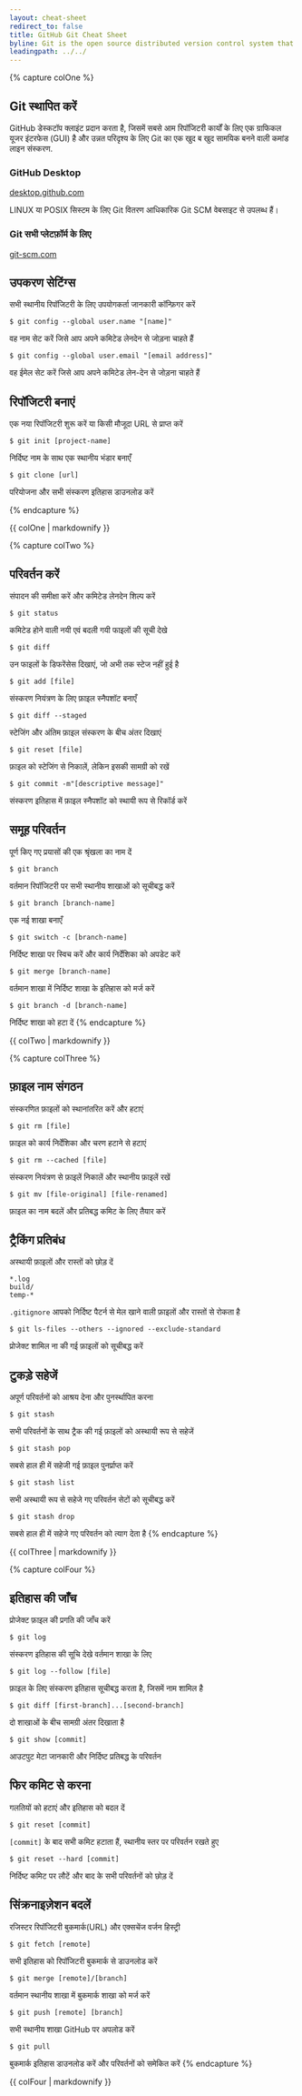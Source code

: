 ```yaml
---
layout: cheat-sheet
redirect_to: false
title: GitHub Git Cheat Sheet
byline: Git is the open source distributed version control system that facilitates GitHub activities on your laptop or desktop. This cheat sheet summarizes commonly used Git command line instructions for quick reference.
leadingpath: ../../
---
```


{% capture colOne %}
## Git स्थापित करें
GitHub डेस्कटॉप क्लाइंट प्रदान करता है, जिसमें सबसे आम रिपॉजिटरी कार्यों के लिए एक ग्राफिकल यूजर इंटरफेस (GUI) है और
उन्नत परिदृश्य के लिए Git का एक खुद ब खुद सामयिक बनने वाली कमांड लाइन संस्करण.

### GitHub Desktop
[desktop.github.com](https://desktop.github.com)

LINUX या POSIX सिस्टम के लिए Git वितरण आधिकारिक Git SCM वेबसाइट से उपलब्ध हैं।

### Git सभी प्लेटफ़ॉर्म के लिए
[git-scm.com](https://git-scm.com)

## उपकरण सेटिंग्स
सभी स्थानीय रिपॉजिटरी के लिए उपयोगकर्ता जानकारी कॉन्फ़िगर करें

```$ git config --global user.name "[name]"```

वह नाम सेट करें जिसे आप अपने कमिटेड लेनदेन से जोड़ना चाहते हैं


```$ git config --global user.email "[email address]"```

वह ईमेल सेट करें जिसे आप अपने कमिटेड लेन-देन से जोड़ना चाहते हैं


## रिपॉजिटरी बनाएं
एक नया रिपॉजिटरी शुरू करें या किसी मौजूदा URL से प्राप्त करें


```$ git init [project-name]```

निर्दिष्ट नाम के साथ एक स्थानीय भंडार बनाएँ


```$ git clone [url]```

परियोजना और सभी संस्करण इतिहास डाउनलोड करें

{% endcapture %}
<div class="col-md-6">
{{ colOne | markdownify }}
</div>


{% capture colTwo %}

## परिवर्तन करें
संपादन की समीक्षा करें और कमिटेड लेनदेन शिल्प करें


```$ git status```

कमिटेड होने वाली नयी एवं बदली गयी फाइलों की सूची देखे


```$ git diff```

उन फाइलों के डिफरेंसेस दिखाएं, जो अभी तक स्टेज नहीं हुई है


```$ git add [file]```

संस्करण नियंत्रण के लिए फ़ाइल स्नैपशॉट बनाएँ


```$ git diff --staged```

स्टेजिंग और अंतिम फ़ाइल संस्करण के बीच अंतर दिखाएं


```$ git reset [file]```

फ़ाइल को स्टेजिंग से निकालें, लेकिन इसकी सामग्री को रखें


```$ git commit -m"[descriptive message]"```

संस्करण इतिहास में फ़ाइल स्नैपशॉट को स्थायी रूप से रिकॉर्ड करें

## समूह परिवर्तन
पूर्ण किए गए प्रयासों की एक श्रृंखला का नाम दें


```$ git branch```

वर्तमान रिपॉजिटरी पर सभी स्थानीय शाखाओं को सूचीबद्ध करें


```$ git branch [branch-name]```

एक नई शाखा बनाएँ


```$ git switch -c [branch-name]```

निर्दिष्ट शाखा पर स्विच करें और कार्य निर्देशिका को अपडेट करें


```$ git merge [branch-name]```

वर्तमान शाखा में निर्दिष्ट शाखा के इतिहास को मर्ज करें


```$ git branch -d [branch-name]```

निर्दिष्ट शाखा को हटा दें
{% endcapture %}
<div class="col-md-6">
{{ colTwo | markdownify }}
</div>
<div class="clearfix"></div>


{% capture colThree %}
## फ़ाइल नाम संगठन
संस्करणित फ़ाइलों को स्थानांतरित करें और हटाएं


```$ git rm [file]```

फ़ाइल को कार्य निर्देशिका और चरण हटाने से हटाएं


```$ git rm --cached [file]```

संस्करण नियंत्रण से फ़ाइलें निकालें और स्थानीय फ़ाइलें रखें


```$ git mv [file-original] [file-renamed]```

फ़ाइल का नाम बदलें और प्रतिबद्ध कमिट के लिए तैयार करें

## ट्रैकिंग प्रतिबंध
अस्थायी फ़ाइलों और रास्तों को छोड़ दें

```
*.log
build/
temp-*
```

`.gitignore` आपको निर्दिष्ट पैटर्न से मेल खाने वाली फ़ाइलों और रास्तों से रोकता है


```$ git ls-files --others --ignored --exclude-standard```

प्रोजेक्ट शामिल ना की गई फ़ाइलों को सूचीबद्ध करें

## टुकड़े सहेजें
अपूर्ण परिवर्तनों को आश्रय देना और पुनर्स्थापित करना


```$ git stash```

सभी परिवर्तनों के साथ ट्रैक की गई फ़ाइलों को अस्थायी रूप से सहेजें


```$ git stash pop```

सबसे हाल ही में सहेजी गई फ़ाइल पुनर्प्राप्त करें


```$ git stash list```

सभी अस्थायी रूप से सहेजे गए परिवर्तन सेटों को सूचीबद्ध करें


```$ git stash drop```

सबसे हाल ही में सहेजे गए परिवर्तन को त्याग देता है
{% endcapture %}
<div class="col-md-6">
{{ colThree | markdownify }}
</div>

{% capture colFour %}
## इतिहास की जाँच
प्रोजेक्ट फ़ाइल की प्रगति की जाँच करें


```$ git log```

संस्करण इतिहास की सूचि देखे वर्तमान शाखा के लिए


```$ git log --follow [file]```

फ़ाइल के लिए संस्करण इतिहास सूचीबद्ध करता है, जिसमें नाम शामिल है


```$ git diff [first-branch]...[second-branch]```

दो शाखाओं के बीच सामग्री अंतर दिखाता है


```$ git show [commit]```

आउटपुट मेटा जानकारी और निर्दिष्ट प्रतिबद्ध के परिवर्तन

## फिर कमिट से करना
गलतियों को हटाएं और इतिहास को बदल दें


```$ git reset [commit]```

`[commit]` के बाद सभी कमिट हटाता हैं, स्थानीय स्तर पर परिवर्तन रखते हुए


```$ git reset --hard [commit]```

निर्दिष्ट कमिट पर लौटें और बाद के सभी परिवर्तनों को छोड़ दें

## सिंक्रनाइज़ेशन बदलें
रजिस्टर रिपॉजिटरी बुकमार्क(URL) और एक्सचेंज वर्जन हिस्ट्री


```$ git fetch [remote]```

सभी इतिहास को रिपॉजिटरी बुकमार्क से डाउनलोड करें


```$ git merge [remote]/[branch]```

वर्तमान स्थानीय शाखा में बुकमार्क शाखा को मर्ज करें


```$ git push [remote] [branch]```

सभी स्थानीय शाखा GitHub पर अपलोड करें


```$ git pull```

बुकमार्क इतिहास डाउनलोड करें और परिवर्तनों को समेकित करें
{% endcapture %}
<div class="col-md-6">
{{ colFour | markdownify }}
</div>
